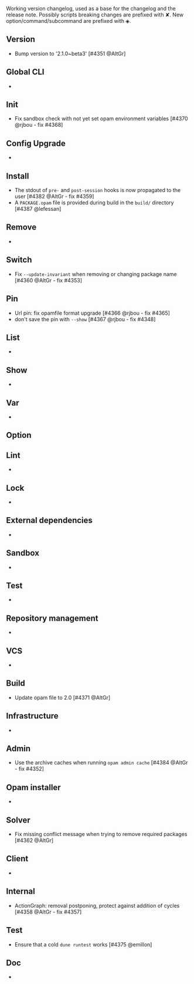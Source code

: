 Working version changelog, used as a base for the changelog and the release
note.
Possibly scripts breaking changes are prefixed with ✘.
New option/command/subcommand are prefixed with ◈.

## Version
  * Bump version to '2.1.0~beta3' [#4351 @AltGr]

## Global CLI
  *

## Init
  * Fix sandbox check with not yet set opam environment variables [#4370 @rjbou - fix #4368]

## Config Upgrade
  *

## Install
  * The stdout of `pre-` and `post-session` hooks is now propagated to the user [#4382 @AltGr - fix #4359]
  * A `PACKAGE.opam` file is provided during build in the `build/` directory [#4387 @lefessan]

## Remove
  *

## Switch
  * Fix `--update-invariant` when removing or changing package name [#4360 @AltGr - fix #4353]

## Pin
  * Url pin: fix opamfile format upgrade [#4366 @rjbou - fix #4365]
  * don't save the pin with `--show` [#4367 @rjbou - fix #4348]

## List
  *

## Show
  *

## Var
  *

## Option

## Lint
  *

## Lock
  *

## External dependencies
  *

## Sandbox
  *

## Test
  *

## Repository management
  *

## VCS
  *

## Build
  * Update opam file to 2.0 [#4371 @AltGr]

## Infrastructure
  *

## Admin
  * Use the archive caches when running `opam admin cache` [#4384 @AltGr - fix #4352]

## Opam installer
  *

## Solver
  * Fix missing conflict message when trying to remove required packages [#4362 @AltGr]

## Client
  *

## Internal
  * ActionGraph: removal postponing, protect against addition of cycles [#4358 @AltGr - fix #4357]

## Test
  * Ensure that a cold `dune runtest` works [#4375 @emillon]

## Doc
  *
